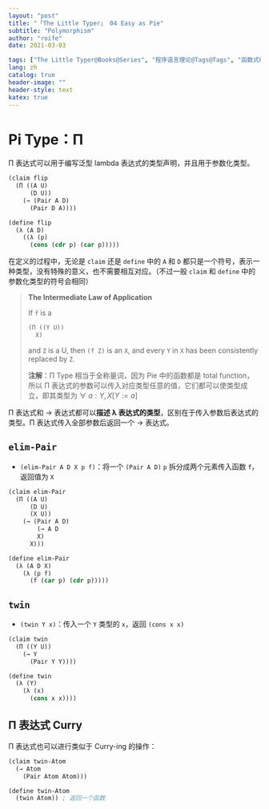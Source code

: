 ```yaml
---
layout: "post"
title: "「The Little Typer」 04 Easy as Pie"
subtitle: "Polymorphism"
author: "roife"
date: 2021-03-03

tags: ["The Little Typer@Books@Series", "程序语言理论@Tags@Tags", "函数式编程@Tags@Tags", "Dependent Type@Tags@Tags", "Dan Friedman@Series@Series", "Pie@Languages@Tags"]
lang: zh
catalog: true
header-image: ""
header-style: text
katex: true
---
```


# Pi Type：Π

Π 表达式可以用于编写泛型 lambda 表达式的类型声明，并且用于参数化类型。

```lisp
(claim flip
  (Π ((A U)
      (D U))
    (→ (Pair A D)
      (Pair D A))))

(define flip
  (λ (A D)
    ((λ (p)
      (cons (cdr p) (car p)))))
```

在定义的过程中，无论是 `claim` 还是 `define` 中的 `A` 和 `D` 都只是一个符号，表示一种类型，没有特殊的意义，也不需要相互对应。（不过一般 `claim` 和 `define` 中的参数化类型的符号会相同）

> **The Intermediate Law of Application**
>
> If `f` is a
>
> ```lisp
> (Π ((Y U))
>   X)
> ```
>
> and `Z` is a U, then `(f Z)` is an `X`, and every `Y` in `X` has been consistently replaced by `Z`.
>
> **注解**：Π Type 相当于全称量词，因为 Pie 中的函数都是 total function，所以 Π 表达式的参数可以传入对应类型任意的值，它们都可以使类型成立，即其类型为 $\forall\ a:Y, X[Y:=a]$

Π 表达式和 → 表达式都可以**描述 λ 表达式的类型**，区别在于传入参数后表达式的类型。Π 表达式传入全部参数后返回一个 → 表达式。

## `elim-Pair`

- `(elim-Pair A D X p f)`：将一个 `(Pair A D)` `p` 拆分成两个元素传入函数 `f`，返回值为 `X`

```lisp
(claim elim-Pair
  (Π ((A U)
      (D U)
      (X U))
    (→ (Pair A D)
        (→ A D
        X)
      X)))

(define elim-Pair
  (λ (A D X)
    (λ (p f)
      (f (car p) (cdr p)))))
```

## `twin`

- `(twin Y x)`：传入一个 `Y` 类型的 `x`，返回 `(cons x x)`

```lisp
(claim twin
  (Π ((Y U))
    (→ Y
      (Pair Y Y))))

(define twin
  (λ (Y)
    (λ (x)
      (cons x x))))
```


## Π 表达式 Curry

Π 表达式也可以进行类似于 Curry-ing 的操作：

```lisp
(claim twin-Atom
  (→ Atom
    (Pair Atom Atom)))

(define twin-Atom
  (twin Atom)) ; 返回一个函数
```